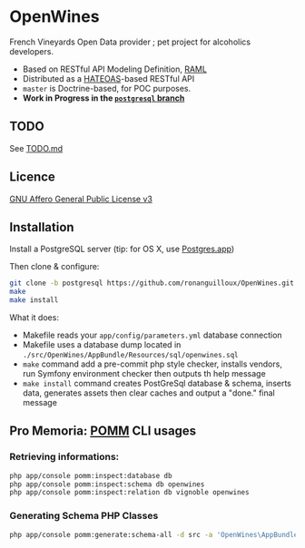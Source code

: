OpenWines
=========

French Vineyards Open Data provider ; pet project for alcoholics developers.

- Based on RESTful API Modeling Definition, [RAML](http://raml.org/)
- Distributed as a [HATEOAS](http://en.wikipedia.org/wiki/HATEOAS)-based RESTful API
- `master` is Doctrine-based, for POC purposes.
- __Work in Progress in the [`postgresql` branch](https://github.com/ronanguilloux/OpenWines/tree/postgresql)__
 

## TODO

See [TODO.md](TODO.md)


## Licence

[GNU Affero General Public License v3](https://www.gnu.org/licenses/agpl-3.0.txt)


## Installation

Install a PostgreSQL server
(tip: for OS X, use [Postgres.app](http://postgresapp.com))

Then clone & configure:

```bash
git clone -b postgresql https://github.com/ronanguilloux/OpenWines.git
make
make install
```

What it does:

- Makefile reads your `app/config/parameters.yml` database connection
- Makefile uses a database dump located in `./src/OpenWines/AppBundle/Resources/sql/openwines.sql`
- `make` command add a pre-commit php style checker, installs vendors, run Symfony environment checker then outputs th help message
- `make install` command creates PostGreSql database & schema, inserts data, generates assets then clear caches and output a "done." final message


## Pro Memoria: [POMM](pomm-project.org) CLI usages

### Retrieving informations:

```bash
php app/console pomm:inspect:database db
php app/console pomm:inspect:schema db openwines
php app/console pomm:inspect:relation db vignoble openwines
```

### Generating Schema PHP Classes

```bash
php app/console pomm:generate:schema-all -d src -a 'OpenWines\AppBundle' db openwines
```
